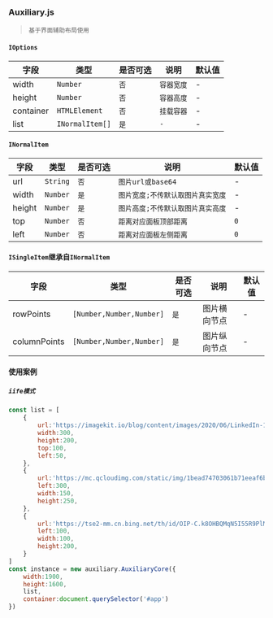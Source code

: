 ### Auxiliary.js

> `基于界面辅助布局使用`

#### `IOptions`
| 字段       | 类型     | 是否可选 | 说明                    | 默认值 |
| ---------- | -------- | -------- | ----------------------- | ------ |
| width | `Number` | `否` | `容器宽度` | - |
| height | `Number` | `否` | `容器高度` | - |
| container | `HTMLElement` | `否` | `挂载容器` | - |
| list | `INormalItem[]` | `是` | `-` | - |


#### `INormalItem`
| 字段       | 类型     | 是否可选 | 说明                    | 默认值 |
| ---------- | -------- | -------- | ----------------------- | ------ |
| url | `String` | `否` | `图片url或base64` | - | 
| width | `Number` | `是` | `图片宽度;不传默认取图片真实宽度` | - |
| height | `Number` | `是` | `图片高度;不传默认取图片真实高度` | - |
| top | `Number` | `否` | `距离对应面板顶部距离` | `0` | -
| left | `Number` | `否` | `距离对应面板左侧距离` | `0` | -

#### `ISingleItem`继承自`INormalItem`
| 字段       | 类型     | 是否可选 | 说明                    | 默认值 |
| ---------- | -------- | -------- | ----------------------- | ------ |
| rowPoints | `[Number,Number,Number]` | `是` | 图片横向节点 | - |
| columnPoints | `[Number,Number,Number]` | `是` | 图片纵向节点 | - |


#### 使用案例

##### `iife模式`
```javascript
const list = [
    {
        url:'https://imagekit.io/blog/content/images/2020/06/LinkedIn-1200_628.png', 
        width:300,
        height:200,
        top:100,
        left:50,
    },
    {
        url:'https://mc.qcloudimg.com/static/img/1bead74703061b71eeaf6bf4db27fcdb/image.png',
        left:300,
        width:150,
        height:250,
    },
    {
        url:'https://tse2-mm.cn.bing.net/th/id/OIP-C.k8OHBQMqN5I55R9PlM8bGAHaFT?rs=1&pid=ImgDetMain',
        left:100,
        width:100,
        height:200,
    }
]
const instance = new auxiliary.AuxiliaryCore({
    width:1900,
    height:1600,
    list,
    container:document.querySelector('#app')
})

```